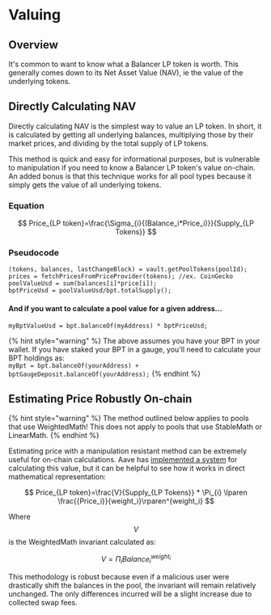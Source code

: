 # Valuing

## Overview

It's common to want to know what a Balancer LP token is worth. This generally comes down to its Net Asset Value (NAV), ie the value of the underlying tokens.

## Directly Calculating NAV

Directly calculating NAV is the simplest way to value an LP token. In short, it is calculated by getting all underlying balances, multiplying those by their market prices, and dividing by the total supply of LP tokens.&#x20;

This method is quick and easy for informational purposes, but is vulnerable to manipulation if you need to know a Balancer LP token's value on-chain. An added bonus is that this technique works for all pool types because it simply gets the value of all underlying tokens.

### Equation

$$
Price_{LP token}=\frac{\Sigma_{i}{(Balance_i*Price_i)}}{Supply_{LP Tokens}}
$$

### Pseudocode

```
(tokens, balances, lastChangeBlock) = vault.getPoolTokens(poolId);
prices = fetchPricesFromPriceProvider(tokens); //ex. CoinGecko
poolValueUsd = sum(balances[i]*price[i]);
bptPriceUsd = poolValueUsd/bpt.totalSupply();
```

#### And if you want to calculate a pool value for a given address...

`myBptValueUsd = bpt.balanceOf(myAddress) * bptPriceUsd;`

{% hint style="warning" %}
The above assumes you have your BPT in your wallet. If you have staked your BPT in a gauge, you'll need to calculate your BPT holdings as:\
`myBpt = bpt.balanceOf(yourAddress) + bptGaugeDeposit.balanceOf(yourAddress);`
{% endhint %}

## Estimating Price Robustly On-chain

{% hint style="warning" %}
The method outlined below applies to pools that use WeightedMath! This does not apply to pools that use StableMath or LinearMath.
{% endhint %}

Estimating price with a manipulation resistant method can be extremely useful for on-chain calculations. Aave has [implemented a system](https://github.com/aave/price-aggregators/blob/master/contracts/lp-oracle-contracts/aggregators/BalancerSharedPoolPriceProvider.sol) for calculating this value, but it can be helpful to see how it works in direct mathematical representation:

$$
Price_{LP token}=\frac{V}{Supply_{LP Tokens}} * \Pi_{i} \lparen \frac{{Price_i}}{weight_i}\rparen^{weight_i}
$$

Where $$V$$ is the WeightedMath invariant calculated as:

$$
V=\Pi_i{Balance_i^{weight_i}}
$$

This methodology is robust because even if a malicious user were drastically shift the balances in the pool, the invariant will remain relatively unchanged. The only differences incurred will be a slight increase due to collected swap fees.
